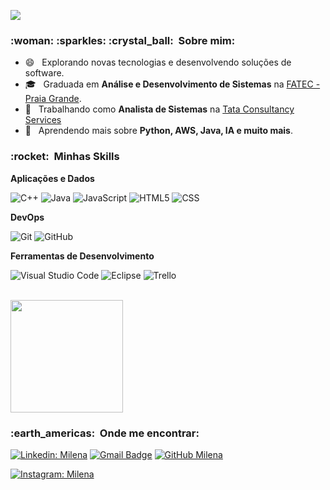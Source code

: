 
![](https://komarev.com/ghpvc/?username=VanessaSwerts&color=006bed)

<h3> :woman: :sparkles: :crystal_ball: &nbsp;Sobre mim: </h3>

- :smile: &nbsp; Explorando novas tecnologias e desenvolvendo soluções de software.
- 🎓 &nbsp; Graduada em **Análise e Desenvolvimento de Sistemas** na <a href="https://www.vestibularfatec.com.br/unidades-cursos/escola.asp?c=156">FATEC - Praia Grande</a>.
- 💼 &nbsp; Trabalhando como **Analista de Sistemas** na <a href="https://www.tcs.com/">Tata Consultancy Services</a>
- 🌱 &nbsp; Aprendendo mais sobre **Python, AWS, Java, IA e muito mais**.

<h3> :rocket: &nbsp;Minhas Skills </h3>

**Aplicações e Dados**

  ![C++](https://img.shields.io/badge/-C++-333333?style=flat&logo=C%2B%2B&logoColor=00599C)
  ![Java](https://img.shields.io/badge/-Java-333333?style=flat&logo=Java&logoColor=007396)
  ![JavaScript](https://img.shields.io/badge/-JavaScript-333333?style=flat&logo=javascript)
  ![HTML5](https://img.shields.io/badge/-HTML5-333333?style=flat&logo=HTML5)
  ![CSS](https://img.shields.io/badge/-CSS-333333?style=flat&logo=CSS3&logoColor=1572B6)


**DevOps**

  ![Git](https://img.shields.io/badge/-Git-333333?style=flat&logo=git)
  ![GitHub](https://img.shields.io/badge/-GitHub-333333?style=flat&logo=github)

**Ferramentas de Desenvolvimento**

  ![Visual Studio Code](https://img.shields.io/badge/-Visual%20Studio%20Code-333333?style=flat&logo=visual-studio-code&logoColor=007ACC)
  ![Eclipse](https://img.shields.io/badge/-Eclipse-333333?style=flat&logo=eclipse-ide&logoColor=2C2255)
  ![Trello](https://img.shields.io/badge/-Trello-333333?style=flat&logo=trello&logoColor=007ACC)
  


<br/>

<a href="https://github.com/MiAfroki">
  <img height="180em" src="https://github-readme-stats.vercel.app/api?username=MiAfroki&theme=dracula&show_icons=true" />
</a>

<br/>

<h3> :earth_americas: &nbsp;Onde me encontrar: </h3> 

[![Linkedin: Milena](https://img.shields.io/badge/-mimargo-blue?style=flat-square&logo=Linkedin&logoColor=white&link=https://www.linkedin.com/in/mimargo/)](https://www.linkedin.com/in/mimargo/)
[![Gmail Badge](https://img.shields.io/badge/-mica.margo1997@email.com-006bed?style=flat-square&logo=Gmail&logoColor=white&link=mailto:mica.margo1997@email.com)](mailto:mica.margo1997@email.com)
[![GitHub Milena](https://img.shields.io/github/followers/MiAroki?label=follow&style=social)](https://github.com/MiAfroki)
<br/>

[![Instagram: Milena](https://img.shields.io/badge/Instagram-E4405F?style=for-the-badge&logo=instagram&logoColor=white)](https://www.instagram.com/miafroki/)
